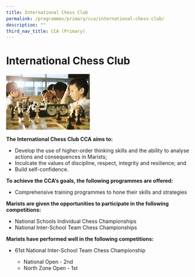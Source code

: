 ```yaml
---
title: International Chess Club
permalink: /programmes/primary/cca/international-chess-club/
description: ""
third_nav_title: CCA (Primary)
---
```

# International Chess Club

<img src="/images/CCA/Primary/International%20Chess%20Club_D1R0670.jpg"  
     style="width:45%">


**The International Chess Club CCA aims to:**

*   Develop the use of higher-order thinking skills and the ability to analyse actions and consequences in Marists;
*   Inculcate the values of discipline, respect, integrity and resilience; and
*   Build self-confidence.

  

**To achieve the CCA’s goals, the following programmes are offered:** 

*   Comprehensive training programmes to hone their skills and strategies

  

**Marists are given the opportunities to participate in the following competitions:** 

*   National Schools Individual Chess Championships 
*   National Inter-School Team Chess Championships 

  

**Marists have performed well in the following competitions:** 

*   61st National Inter-School Team Chess Championship

    *   National Open - 2nd
    *   North Zone Open - 1st